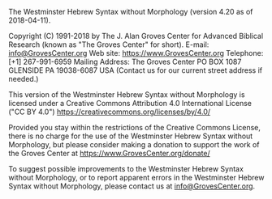 The Westminster Hebrew Syntax without Morphology (version 4.20 as of 2018-04-11).

Copyright (C) 1991-2018 by The J. Alan Groves Center for Advanced Biblical
Research (known as "The Groves Center" for short).
E-mail: info@GrovesCenter.org
Web site: https://www.GrovesCenter.org
Telephone: [+1] 267-991-6959
Mailing Address:
    The Groves Center
    PO BOX 1087
    GLENSIDE PA  19038-6087
    USA
(Contact us for our current street address if needed.)

This version of the Westminster Hebrew Syntax without Morphology is licensed
under a Creative Commons Attribution 4.0 International License ("CC BY 4.0")
https://creativecommons.org/licenses/by/4.0/

Provided you stay within the restrictions of the Creative Commons License,
there is no charge for the use of the Westminster Hebrew Syntax without
Morphology, but please consider making a donation to support the work of
the Groves Center at https://www.GrovesCenter.org/donate/

To suggest possible improvements to the Westminster Hebrew Syntax without
Morphology, or to report apparent errors in the Westminster Hebrew Syntax
without Morphology, please contact us at <info@GrovesCenter.org>.

